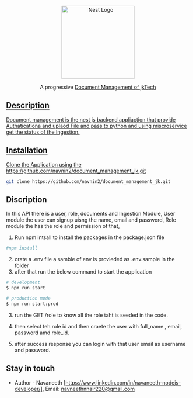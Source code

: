 <p align="center">
  <a href="http://nestjs.com/" target="blank"><img src="https://nestjs.com/img/logo-small.svg" width="200" alt="Nest Logo" /></a>
</p>

[circleci-image]: https://img.shields.io/circleci/build/github/nestjs/nest/master?token=abc123def456
[circleci-url]: https://circleci.com/gh/nestjs/nest

  <p align="center">A progressive <a href="http://nodejs.org" target="_blank">Document Management of jkTech</p>
  <!--[![Backers on Open Collective](https://opencollective.com/nest/backers/badge.svg)](https://opencollective.com/nest#backer)
  [![Sponsors on Open Collective](https://opencollective.com/nest/sponsors/badge.svg)](https://opencollective.com/nest#sponsor)-->

## Description

Document management is the nest js backend appliaction that provide Authaticationa and uplaod File and pass to python and using miscroservice get the status of the Ingestion.

## Installation

Clone the Application using the https://github.com/navnin2/document_management_jk.git 
```bash
git clone https://github.com/navnin2/document_management_jk.git
```

## Discription

In this API there is a user, role, documents and Ingestion Module,
User module the user can signup uisng the name, email and password,
Role module the has the role and permission of that,

1. Run npm intsall to install the packages in the package.json file
 ```bash
#npm install
   ```
2. crate a .env file a samble of env is provieded as .env.sample in the folder
3. after that run the below command to start the application 
 ```bash
# development
$ npm run start

# production mode
$ npm run start:prod
```
3. run the  GET /role to know all the role taht is seeded in the code.

4. then select teh role id and then craete the user with full_name , email, password amd role_id.
5. after success response you can login with that user email as username and password.

## Stay in touch

- Author - Navaneeth [https://www.linkedin.com/in/navaneeth-nodejs-developer/], Email: navneethnnair220@gmail.com

